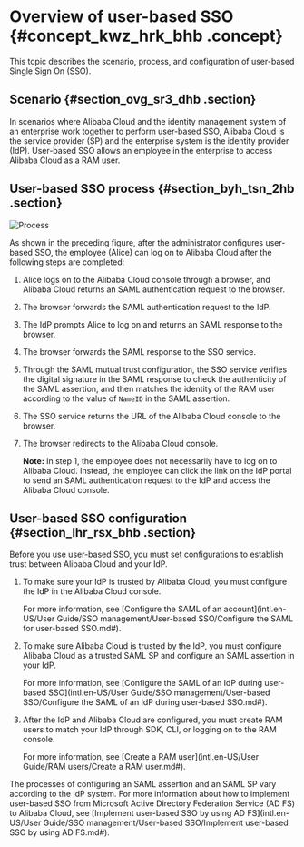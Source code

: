 # Overview of user-based SSO {#concept_kwz_hrk_bhb .concept}

This topic describes the scenario, process, and configuration of user-based Single Sign On \(SSO\).

## Scenario {#section_ovg_sr3_dhb .section}

In scenarios where Alibaba Cloud and the identity management system of an enterprise work together to perform user-based SSO, Alibaba Cloud is the service provider \(SP\) and the enterprise system is the identity provider \(IdP\). User-based SSO allows an employee in the enterprise to access Alibaba Cloud as a RAM user.

## User-based SSO process {#section_byh_tsn_2hb .section}

![](images/40784_en-US.png "Process")

As shown in the preceding figure, after the administrator configures user-based SSO, the employee \(Alice\) can log on to Alibaba Cloud after the following steps are completed:

1.  Alice logs on to the Alibaba Cloud console through a browser, and Alibaba Cloud returns an SAML authentication request to the browser.
2.  The browser forwards the SAML authentication request to the IdP.
3.  The IdP prompts Alice to log on and returns an SAML response to the browser.
4.  The browser forwards the SAML response to the SSO service.
5.  Through the SAML mutual trust configuration, the SSO service verifies the digital signature in the SAML response to check the authenticity of the SAML assertion, and then matches the identity of the RAM user according to the value of `NameID` in the SAML assertion.
6.  The SSO service returns the URL of the Alibaba Cloud console to the browser.
7.  The browser redirects to the Alibaba Cloud console.

    **Note:** In step 1, the employee does not necessarily have to log on to Alibaba Cloud. Instead, the employee can click the link on the IdP portal to send an SAML authentication request to the IdP and access the Alibaba Cloud console.


## User-based SSO configuration {#section_lhr_rsx_bhb .section}

Before you use user-based SSO, you must set configurations to establish trust between Alibaba Cloud and your IdP.

1.  To make sure your IdP is trusted by Alibaba Cloud, you must configure the IdP in the Alibaba Cloud console.

    For more information, see [Configure the SAML of an account](intl.en-US/User Guide/SSO management/User-based SSO/Configure the SAML for user-based SSO.md#).

2.  To make sure Alibaba Cloud is trusted by the IdP, you must configure Alibaba Cloud as a trusted SAML SP and configure an SAML assertion in your IdP.

    For more information, see [Configure the SAML of an IdP during user-based SSO](intl.en-US/User Guide/SSO management/User-based SSO/Configure the SAML of an IdP during user-based SSO.md#).

3.  After the IdP and Alibaba Cloud are configured, you must create RAM users to match your IdP through SDK, CLI, or logging on to the RAM console.

    For more information, see [Create a RAM user](intl.en-US/User Guide/RAM users/Create a RAM user.md#).


The processes of configuring an SAML assertion and an SAML SP vary according to the IdP system. For more information about how to implement user-based SSO from Microsoft Active Directory Federation Service \(AD FS\) to Alibaba Cloud, see [Implement user-based SSO by using AD FS](intl.en-US/User Guide/SSO management/User-based SSO/Implement user-based SSO by using AD FS.md#).

